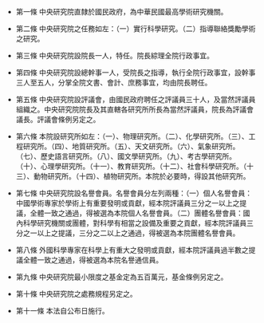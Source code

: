 * 第一條 中央研究院直隸於國民政府，為中華民國最高學術研究機關。

* 第二條 中央研究院之任務如左：（一）實行科學研究。（二）指導聯絡獎勵學術之研究。

* 第三條 中央研究院設院長一人，特任。院長綜理全院行政事宜。

* 第四條 中央研究院設總幹事一人，受院長之指導，執行全院行政事宜，設幹事三人至五人，分掌全院文書、會計、庶務事宜，均由院長聘任。

* 第五條 中央研究院設評議會，由國民政府聘任之評議員三十人，及當然評議員組織之。中央研究院院長及其直轄各研究所所長為當然評議員，院長為評議會議長。評議會條例另定之。

* 第六條 本院設研究所如左：（一）、物理研究所。（二）、化學研究所。（三）、工程研究所。（四）、地質研究所。（五）、天文研究所。（六）、氣象研究所。（七）、歷史語言研究所。（八）、國文學研究所。（九）、考古學研究所。（十）、心理學研究所。（十一）、教育研究所。（十二）、社會科學研究所。（十三）、動物研究所。（十四）、植物研究所。本院於必要時，得設其他研究所。

* 第七條 中央研究院設名譽會員。名譽會員分左列兩種：（一）個人名譽會員：中國學術專家於學術上有重要發明或貢獻，經本院評議員三分之一以上之提議，全體一致之通過，得被選為本院個人名譽會員。（二）團體名譽會員：國內科學研究機關或團體，對科學有相當之設備及重要之貢獻，經本院評議員三分之一以上之提議，三分之二以上之通過，得被選為本院團體名譽會員。

* 第八條 外國科學專家在科學上有重大之發明或貢獻，經本院評議員過半數之提議全體一致之通過，得被選為本院名譽通信員。

* 第九條 中央研究院最小限度之基金定為五百萬元，基金條例另定之。

* 第十條 中央研究院之處務規程另定之。

* 第十一條 本法自公布日施行。

